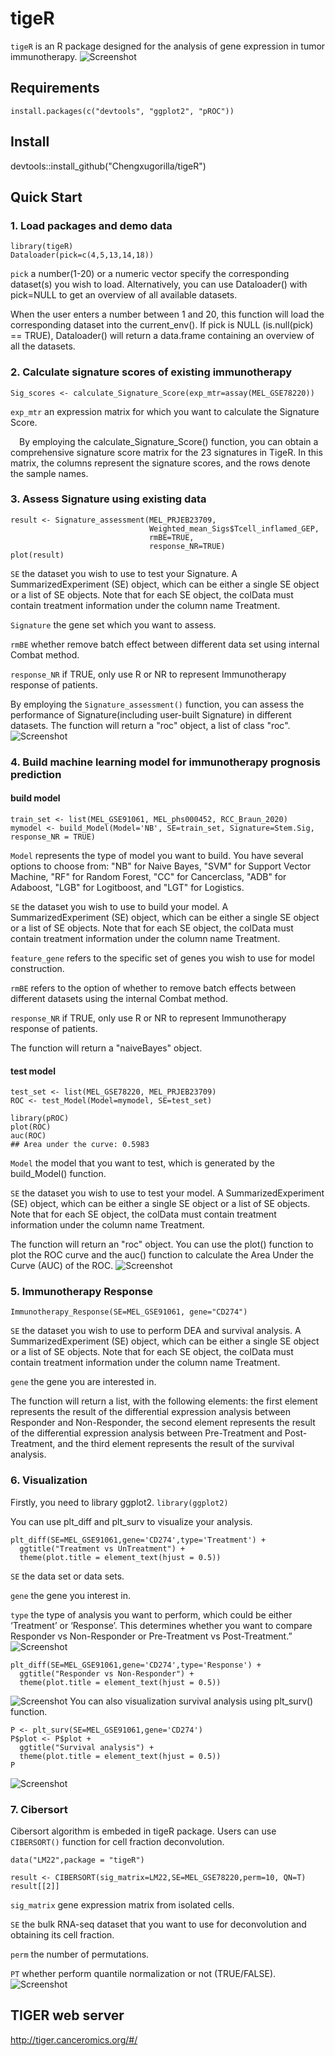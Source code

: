# tigeR
`tigeR` is an R package designed for the analysis of gene expression in tumor immunotherapy.
![Screenshot](https://github.com/Chengxugorilla/tigeR/raw/main/man/figures/logo.png)

## Requirements
`install.packages(c("devtools", "ggplot2", "pROC"))`

## Install
devtools::install_github("Chengxugorilla/tigeR")

## Quick Start
### 1. Load packages and demo data  
```
library(tigeR)
Dataloader(pick=c(4,5,13,14,18))
```
`pick` a number(1-20) or a numeric vector specify the corresponding dataset(s) you wish to load. Alternatively, you can use Dataloader() with pick=NULL to get an overview of all available datasets.

When the user enters a number between 1 and 20, this function will load the corresponding dataset into the current_env(). If pick is NULL (is.null(pick) == TRUE), Dataloader() will return a data.frame containing an overview of all the datasets.

### 2. Calculate signature scores of existing immunotherapy 
```
Sig_scores <- calculate_Signature_Score(exp_mtr=assay(MEL_GSE78220))
```
`exp_mtr` an expression matrix for which you want to calculate the Signature Score.

&emsp;By employing the calculate_Signature_Score() function, you can obtain a comprehensive signature score matrix for the 23 signatures in TigeR. In this matrix, the columns represent the signature scores, and the rows denote the sample names.
### 3. Assess Signature using existing data
```
result <- Signature_assessment(MEL_PRJEB23709,
                               Weighted_mean_Sigs$Tcell_inflamed_GEP,
                               rmBE=TRUE,
                               response_NR=TRUE)
plot(result)
```
`SE` the dataset you wish to use to test your Signature. A SummarizedExperiment (SE) object, which can be either a single SE object or a list of SE objects. Note that for each SE object, the colData must contain treatment information under the column name Treatment.

`Signature` the gene set which you want to assess.

`rmBE` whether remove batch effect between different data set using internal Combat method.

`response_NR`	if TRUE, only use R or NR to represent Immunotherapy response of patients.

By employing the `Signature_assessment()` function, you can assess the performance of Signature(including user-built Signature) in different datasets. The function will return a "roc" object, a list of class "roc".
![Screenshot](https://github.com/Chengxugorilla/tigeR/raw/main/man/figures/Sig_ROC.png)

### 4. Build machine learning model for immunotherapy prognosis prediction
#### build model
```
train_set <- list(MEL_GSE91061, MEL_phs000452, RCC_Braun_2020)
mymodel <- build_Model(Model='NB', SE=train_set, Signature=Stem.Sig, response_NR = TRUE)
```
`Model` represents the type of model you want to build. You have several options to choose from: "NB" for Naive Bayes, "SVM" for Support Vector Machine, "RF" for Random Forest, "CC" for Cancerclass, "ADB" for Adaboost, "LGB" for Logitboost, and "LGT" for Logistics.

`SE` the dataset you wish to use to build your model. A SummarizedExperiment (SE) object, which can be either a single SE object or a list of SE objects. Note that for each SE object, the colData must contain treatment information under the column name Treatment.

`feature_gene` refers to the specific set of genes you wish to use for model construction.

`rmBE` refers to the option of whether to remove batch effects between different datasets using the internal Combat method.

`response_NR` if TRUE, only use R or NR to represent Immunotherapy response of patients.

The function will return a "naiveBayes" object.
#### test model
```
test_set <- list(MEL_GSE78220, MEL_PRJEB23709)
ROC <- test_Model(Model=mymodel, SE=test_set)

library(pROC)
plot(ROC)
auc(ROC)
## Area under the curve: 0.5983
```
`Model` the model that you want to test, which is generated by the build_Model() function.

`SE` the dataset you wish to use to test your model. A SummarizedExperiment (SE) object, which can be either a single SE object or a list of SE objects. Note that for each SE object, the colData must contain treatment information under the column name Treatment.

The function will return an "roc" object. You can use the plot() function to plot the ROC curve and the auc() function to calculate the Area Under the Curve (AUC) of the ROC.
![Screenshot](https://github.com/Chengxugorilla/tigeR/raw/main/man/figures/ROC.png)
### 5. Immunotherapy Response
```
Immunotherapy_Response(SE=MEL_GSE91061, gene="CD274")
```
`SE` the dataset you wish to use to perform DEA and survival analysis. A SummarizedExperiment (SE) object, which can be either a single SE object or a list of SE objects. Note that for each SE object, the colData must contain treatment information under the column name Treatment.

`gene` the gene you are interested in.

The function will return a list, with the following elements: the first element represents the result of the differential expression analysis between Responder and Non-Responder, the second element represents the result of the differential expression analysis between Pre-Treatment and Post-Treatment, and the third element represents the result of the survival analysis.

### 6. Visualization
Firstly, you need to library ggplot2.
`library(ggplot2)`

You can use plt_diff and plt_surv to visualize your analysis.

```
plt_diff(SE=MEL_GSE91061,gene='CD274',type='Treatment') +
  ggtitle("Treatment vs UnTreatment") +
  theme(plot.title = element_text(hjust = 0.5)) 
```
`SE` the data set or data sets.

`gene` the gene you interest in.

`type` the type of analysis you want to perform, which could be either ‘Treatment’ or ‘Response’. This determines whether you want to compare Responder vs Non-Responder or Pre-Treatment vs Post-Treatment.”
![Screenshot](https://github.com/Chengxugorilla/tigeR/raw/main/man/figures/Treatment.png)
```
plt_diff(SE=MEL_GSE91061,gene='CD274',type='Response') +
  ggtitle("Responder vs Non-Responder") +
  theme(plot.title = element_text(hjust = 0.5))
```
![Screenshot](https://github.com/Chengxugorilla/tigeR/raw/main/man/figures/Response.png)
You can also visualization survival analysis using plt_surv() function.
```
P <- plt_surv(SE=MEL_GSE91061,gene='CD274')
P$plot <- P$plot +
  ggtitle("Survival analysis") +
  theme(plot.title = element_text(hjust = 0.5))
P
```
![Screenshot](https://github.com/Chengxugorilla/tigeR/raw/main/man/figures/Survival.png)
### 7. Cibersort
Cibersort algorithm is embeded in tigeR package. Users can use `CIBERSORT()` function for cell fraction deconvolution.
```
data("LM22",package = "tigeR")

result <- CIBERSORT(sig_matrix=LM22,SE=MEL_GSE78220,perm=10, QN=T)
result[[2]]
```
`sig_matrix` gene expression matrix from isolated cells.

`SE` the bulk RNA-seq dataset that you want to use for deconvolution and obtaining its cell fraction.

`perm` the number of permutations.

`PT` whether perform quantile normalization or not (TRUE/FALSE).
![Screenshot](https://github.com/Chengxugorilla/tigeR/raw/main/man/figures/CIBERSORT.png)

## TIGER web server
http://tiger.canceromics.org/#/
